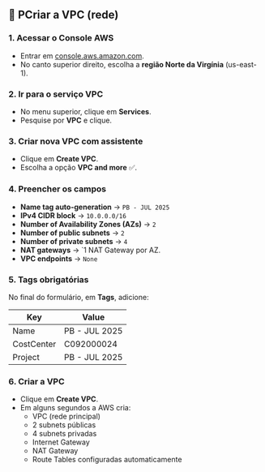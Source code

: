 ## 🚀 PCriar a VPC (rede)

### 1. Acessar o Console AWS
- Entrar em [console.aws.amazon.com](https://console.aws.amazon.com).
- No canto superior direito, escolha a **região Norte da Virgínia** (us-east-1).

### 2. Ir para o serviço **VPC**
- No menu superior, clique em **Services**.
- Pesquise por **VPC** e clique.

### 3. Criar nova VPC com assistente
- Clique em **Create VPC**.
- Escolha a opção **VPC and more** ✅.

### 4. Preencher os campos
- **Name tag auto-generation** → `PB - JUL 2025`
- **IPv4 CIDR block** → `10.0.0.0/16`
- **Number of Availability Zones (AZs)** → `2`
- **Number of public subnets** → `2`
- **Number of private subnets** → `4`
- **NAT gateways** → `1 NAT Gateway por AZ.
- **VPC endpoints** → `None`

### 5. Tags obrigatórias
No final do formulário, em **Tags**, adicione:

| Key         | Value             |
|-------------|-------------------|
| Name        | PB - JUL 2025     |
| CostCenter  | C092000024        |
| Project     | PB - JUL 2025     |

### 6. Criar a VPC
- Clique em **Create VPC**.
- Em alguns segundos a AWS cria:
  - VPC (rede principal)
  - 2 subnets públicas 
  - 4 subnets privadas 
  - Internet Gateway
  - NAT Gateway
  - Route Tables configuradas automaticamente
